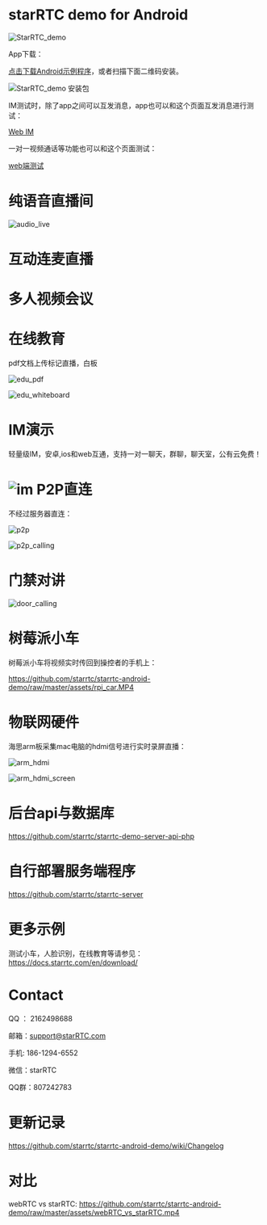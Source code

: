 # starRTC demo for Android

![StarRTC_demo](assets/StarRTC_demo.jpg)

App下载：

[点击下载Android示例程序](https://github.com/starrtc/starrtc-android-demo/raw/master/StarRTC_demo.apk)，或者扫描下面二维码安装。

![StarRTC_demo 安装包](assets/android.png)

IM测试时，除了app之间可以互发消息，app也可以和这个页面互发消息进行测试：

[Web IM](https://www.starrtc.com/demo/im)

一对一视频通话等功能也可以和这个页面测试：

[web端测试](https://www.starrtc.com/demo/web/)

纯语音直播间
==
![audio_live](assets/audio_live.png)

互动连麦直播
==


多人视频会议
==


在线教育
==
pdf文档上传标记直播，白板

![edu_pdf](assets/edu_pdf.jpg)

![edu_whiteboard](assets/edu_whiteboard.jpg)

IM演示
==
轻量级IM，安卓,ios和web互通，支持一对一聊天，群聊，聊天室，公有云免费！

![im](assets/im.jpg)
P2P直连
==
不经过服务器直连：

![p2p](assets/p2p.jpg)

![p2p_calling](assets/p2p_calling.jpg)


门禁对讲
==

![door_calling](assets/door_calling.jpg)


树莓派小车
==
树莓派小车将视频实时传回到操控者的手机上：

https://github.com/starrtc/starrtc-android-demo/raw/master/assets/rpi_car.MP4

物联网硬件
==
海思arm板采集mac电脑的hdmi信号进行实时录屏直播：

![arm_hdmi](assets/arm_hdmi.jpg)

![arm_hdmi_screen](assets/arm_hdmi_screen.jpg)

后台api与数据库
===
https://github.com/starrtc/starrtc-demo-server-api-php

自行部署服务端程序
===
https://github.com/starrtc/starrtc-server

更多示例
==
测试小车，人脸识别，在线教育等请参见：https://docs.starrtc.com/en/download/

Contact
=====
QQ ： 2162498688

邮箱：<a href="mailto:support@starRTC.com">support@starRTC.com</a>

手机: 186-1294-6552

微信：starRTC

QQ群：807242783

更新记录
===
https://github.com/starrtc/starrtc-android-demo/wiki/Changelog

对比
===
webRTC vs starRTC: https://github.com/starrtc/starrtc-android-demo/raw/master/assets/webRTC_vs_starRTC.mp4